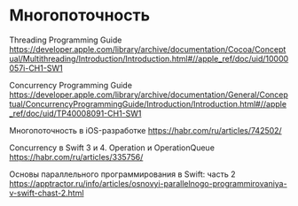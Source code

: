 #  Многопоточность

Threading Programming Guide
https://developer.apple.com/library/archive/documentation/Cocoa/Conceptual/Multithreading/Introduction/Introduction.html#//apple_ref/doc/uid/10000057i-CH1-SW1

Concurrency Programming Guide
https://developer.apple.com/library/archive/documentation/General/Conceptual/ConcurrencyProgrammingGuide/Introduction/Introduction.html#//apple_ref/doc/uid/TP40008091-CH1-SW1

Многопоточность в iOS-разработке
https://habr.com/ru/articles/742502/

Concurrency в Swift 3 и 4. Operation и OperationQueue
https://habr.com/ru/articles/335756/

Основы параллельного программирования в Swift: часть 2
https://apptractor.ru/info/articles/osnovyi-parallelnogo-programmirovaniya-v-swift-chast-2.html
